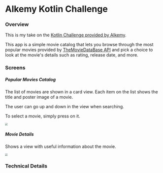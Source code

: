 # Alkemy Kotlin Challenge

### Overview

This is my take on the [Kotlin Challenge provided by Alkemy](https://drive.google.com/file/d/19sWXyPTBQ-dTeov779GZyid572iu9c0o/view).

This app is a simple movie catalog that lets you browse through the most popular movies provided by [TheMovieDataBase API](https://www.themoviedb.org/documentation/api) and pick a choice to look at the movie's details such as rating, release date, and more.

### Screens

##### Popular Movies Catalog

The list of movies are shown in a card view. Each item on the list shows the title and poster image of a movie.

The user can go up and down in the view when searching. 

To select a movie, simply press on it.

<img src="https://github.com/franyanes/alkemy-kotlin-challenge/blob/main/gifs/main_activity_view_v2.gif" style="zoom:50%;" align="center"/>

##### Movie Details

Shows a view with useful information about the movie.

<img src="https://github.com/franyanes/alkemy-kotlin-challenge/blob/main/gifs/movie_details_view_v2.gif" style="zoom:50%;" align="center"/>

### Technical Details